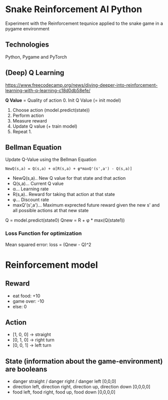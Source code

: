 # Snake Reinforcement AI Python
Experiment with the Reinforcement tequnice applied to the snake game in a pygame environment
## Technologies
Python, Pygame and PyTorch

## (Deep) Q Learning
https://www.freecodecamp.org/news/diving-deeper-into-reinforcement-learning-with-q-learning-c18d0db58efe/

**Q Value** = Quality of action
0. Init Q Value (= init model)
1. Choose action (model.predict(state))
2. Perform action
3. Measure reward
4. Update Q value (+ train model)
5. Repeat 1.

## Bellman Equation
Update Q-Value using the Bellman Equation

`NewQ(s,a) = Q(s,a) + α[R(s,a) + φ*maxQ'(s',a') - Q(s,a)]`
* NewQ(s,a).. New Q value for that state and that action
* Q(s,a)... Current Q value
* α... Learning rate
* R(s,a).. Reward for taking that action at that state
* φ... Discount rate
* maxQ'(s',a')... Maximum exprected future reward given the new s' and all possible actions at that new state

Q = model.predict(state0)
Qnew = R + φ * max(Q(state1))

### Loss Function for optimization
Mean squared error: loss = (Qnew - Q)^2
# Reinforcement model
## Reward
- eat food: +10
- game over: -10
- else: 0

## Action
- [1, 0, 0] -> straight
- [0, 1, 0] -> right turn
- [0, 0, 1] -> left turn

## State (information about the game-environment) are booleans
- danger straight / danger right / danger left [0,0,0]
- direction left, direction right, direction up, direction down [0,0,0,0]
- food left, food right, food up, food down [0,0,0,0]